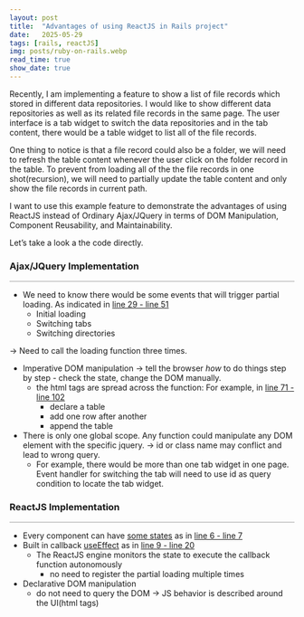 ```yaml
---
layout: post
title:  "Advantages of using ReactJS in Rails project"
date:   2025-05-29
tags: [rails, reactJS]
img: posts/ruby-on-rails.webp
read_time: true
show_date: true
---
```


Recently, I am implementing a feature to show a list of file records which stored in different data repositories. I would like to show different data repositories as well as its related file records in the same page. The user interface is a tab widget to switch the data repositories and in the tab content, there would be a table widget to list all of the file records.

One thing to notice is that a file record could also be a folder, we will need to refresh the table content whenever the user click on the folder record in the table. To prevent from loading all of the the file records in one shot(recursion), we will need to partially update the table content and only show the file records in current path.

I want to use this example feature to demonstrate the advantages of using ReactJS instead of Ordinary Ajax/JQuery in terms of DOM Manipulation, Component Reusability, and Maintainability.

Let’s take a look a the code directly.

### Ajax/JQuery Implementation
<div style="max-height: 600px; overflow: auto; border: 1px solid #ccc;">
  <script src="https://gist.github.com/bjchris32/e493a3819fef9b55d00dd7cceee67a50.js"></script>
</div>

* We need to know there would be some events that will trigger partial loading. As indicated in [line 29 - line 51](https://gist.github.com/bjchris32/e493a3819fef9b55d00dd7cceee67a50#file-catalog-html-erb-L29-L51)
  * Initial loading
  * Switching tabs
  * Switching directories

-> Need to call the loading function three times.


* Imperative DOM manipulation -> tell the browser *how* to do things step by step - check the state, change the DOM manually.
  * the html tags are spread across the function: For example, in [line 71 - line 102](https://gist.github.com/bjchris32/e493a3819fef9b55d00dd7cceee67a50#file-catalog-html-erb-L71-L102)
    * declare a table
	* add one row after another
	* append the table
* There is only one global scope. Any function could manipulate any DOM element with the specific jquery. -> id or class name may conflict and lead to wrong query.
  * For example, there would be more than one tab widget in one page. Event handler for switching the tab will need to use id as query condition to locate the tab widget.



### ReactJS Implementation
<div style="max-height: 700px; overflow: auto; border: 1px solid #ccc;">
  <script src="https://gist.github.com/bjchris32/024528bc89e3d59abbe30100e18bad49.js"></script>
</div>

* Every component can have [some states](https://react.dev/learn/managing-state) as in [line 6 - line 7](https://gist.github.com/bjchris32/024528bc89e3d59abbe30100e18bad49#file-catalog-jsx-L6-L7)
* Built in callback [useEffect](https://react.dev/learn/synchronizing-with-effects) as in [line 9 - line 20](https://gist.github.com/bjchris32/024528bc89e3d59abbe30100e18bad49#file-catalog-jsx-L9-L20)
  * The ReactJS engine monitors the state to execute the callback function autonomously
    * no need to register the partial loading multiple times
* Declarative DOM manipulation
  * do not need to query the DOM -> JS behavior is described around the UI(html tags)